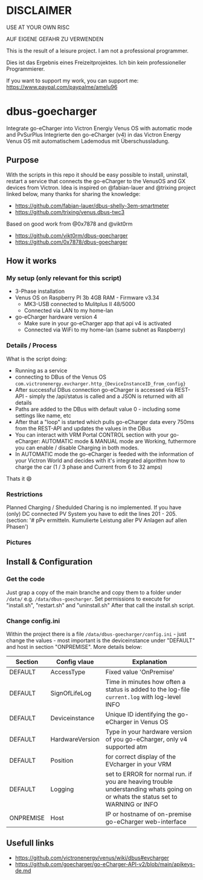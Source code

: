 # DISCLAIMER
USE AT YOUR OWN RISC

AUF EIGENE GEFAHR ZU VERWENDEN



This is the result of a leisure project. I am not a professional programmer.

Dies ist das Ergebnis eines Freizeitprojektes. Ich bin kein professioneller Programmierer.




If you want to support my work, you can support me: https://www.paypal.com/paypalme/amelu96



# dbus-goecharger
Integrate go-eCharger into Victron Energiy Venus OS with automatic mode and PvSurPlus
Integrierte den go-eCharger (v4) in das Victron Energy Venus OS mit automatischem Lademodus mit Überschussladung.

## Purpose
With the scripts in this repo it should be easy possible to install, uninstall, restart a service that connects the go-eCharger to the VenusOS and GX devices from Victron.
Idea is inspired on @fabian-lauer and @trixing project linked below, many thanks for sharing the knowledge:
- https://github.com/fabian-lauer/dbus-shelly-3em-smartmeter
- https://github.com/trixing/venus.dbus-twc3

Based on good work from @0x7878 and @vikt0rm
- https://github.com/vikt0rm/dbus-goecharger
- https://github.com/0x7878/dbus-goecharger

## How it works
### My setup (only relevant for this script)
- 3-Phase installation
- Venus OS on Raspberry PI 3b 4GB RAM - Firmware v3.34
  - MK3-USB connected to Mulitplus II 48/5000
  - Connected via LAN to my home-lan
- go-eCharger hardware version 4
  - Make sure in your go-eCharger app that api v4 is activated
  - Connected via WiFi to my home-lan (same subnet as Raspberry)

### Details / Process
What is the script doing:
- Running as a service
- connecting to DBus of the Venus OS `com.victronenergy.evcharger.http_{DeviceInstanceID_from_config}`
- After successful DBus connection go-eCharger is accessed via REST-API - simply the /api/status is called and a JSON is returned with all details
- Paths are added to the DBus with default value 0 - including some settings like name, etc
- After that a "loop" is started which pulls go-eCharger data every 750ms from the REST-API and updates the values in the DBus
- You can interact with VRM Portal CONTROL section with your go-eCharger: AUTOMATIC mode & MANUAL mode are Working, futhermore you can enable / disable Charging in both modes.
- In AUTOMATIC mode the go-eCharger is feeded with the information of your Victron World and decides with it's integrated algorithm how to charge the car (1 / 3 phase and Current from 6 to 32 amps)

Thats it 😄

### Restrictions
Planned Charging / Shedulded Charing is no implemented.
If you have (only) DC connected PV System you have to edit the lines 201 - 205. (section: '# pPv ermitteln. Kumulierte Leistung aller PV Anlagen auf allen Phasen')


### Pictures


## Install & Configuration
### Get the code
Just grap a copy of the main branche and copy them to a folder under `/data/` e.g. `/data/dbus-goecharger`.
Set permissions to execute for "install.sh", "restart.sh" and "uninstall.sh"
After that call the install.sh script.


### Change config.ini
Within the project there is a file `/data/dbus-goecharger/config.ini` - just change the values - most important is the deviceinstance under "DEFAULT" and host in section "ONPREMISE". More details below:

| Section  | Config vlaue | Explanation |
| ------------- | ------------- | ------------- |
| DEFAULT  | AccessType | Fixed value 'OnPremise' |
| DEFAULT  | SignOfLifeLog  | Time in minutes how often a status is added to the log-file `current.log` with log-level INFO |
| DEFAULT  | Deviceinstance | Unique ID identifying the go-eCharger in Venus OS |
| DEFAULT  | HardwareVersion | Type in your hardware version of you go-eCharger, only v4 supported atm |
| DEFAULT  | Position | for correct display of the EVcharger in your VRM
| DEFAULT  | Logging | set to ERROR for normal run. if you are heaving trouble understanding whats going on or whats the status set to WARNING or INFO
| ONPREMISE  | Host | IP or hostname of on-premise go-eCharger web-interface |


## Usefull links
- https://github.com/victronenergy/venus/wiki/dbus#evcharger
- https://github.com/goecharger/go-eCharger-API-v2/blob/main/apikeys-de.md

